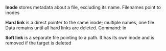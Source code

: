 **Inode** stores metadata about a file, excluding its name. Filenames point to inodes

**Hard link** is a direct pointer to the same inode; multiple names, one file. Data remains until all hard links are deleted. Command: ln

**Soft link** is a separate file pointing to a path. It has its own inode and is removed if the target is deleted